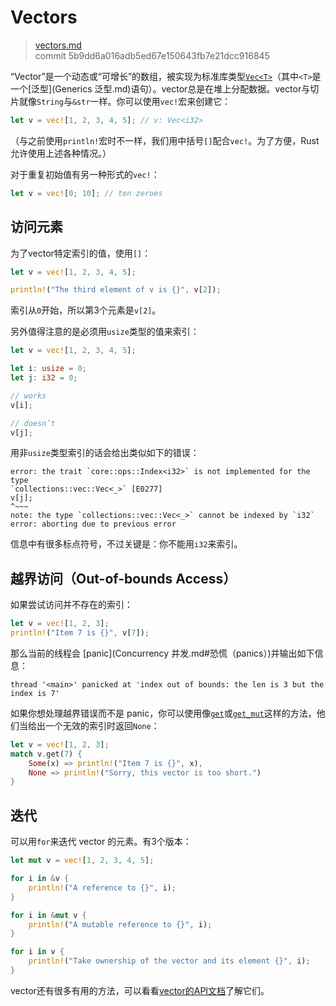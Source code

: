# Vectors

> [vectors.md](https://github.com/rust-lang/rust/blob/master/src/doc/book/vectors.md)
> <br>
> commit 5b9dd6a016adb5ed67e150643fb7e21dcc916845

“Vector”是一个动态或“可增长”的数组，被实现为标准库类型[`Vec<T>`](http://doc.rust-lang.org/std/vec/)（其中`<T>`是一个[泛型](Generics 泛型.md)语句）。vector总是在堆上分配数据。vector与切片就像`String`与`&str`一样。你可以使用`vec!`宏来创建它：

```rust
let v = vec![1, 2, 3, 4, 5]; // v: Vec<i32>
```

（与之前使用`println!`宏时不一样，我们用中括号`[]`配合`vec!`。为了方便，Rust 允许使用上述各种情况。）

对于重复初始值有另一种形式的`vec!`：

```rust
let v = vec![0; 10]; // ten zeroes
```

## 访问元素
为了vector特定索引的值，使用`[]`：

```rust
let v = vec![1, 2, 3, 4, 5];

println!("The third element of v is {}", v[2]);
```

索引从`0`开始，所以第3个元素是`v[2]`。

另外值得注意的是必须用`usize`类型的值来索引：

```rust
let v = vec![1, 2, 3, 4, 5];

let i: usize = 0;
let j: i32 = 0;

// works
v[i];

// doesn’t
v[j];
```

用非`usize`类型索引的话会给出类似如下的错误：

```text
error: the trait `core::ops::Index<i32>` is not implemented for the type
`collections::vec::Vec<_>` [E0277]
v[j];
^~~~
note: the type `collections::vec::Vec<_>` cannot be indexed by `i32`
error: aborting due to previous error
```

信息中有很多标点符号，不过关键是：你不能用`i32`来索引。

## 越界访问（Out-of-bounds Access）

如果尝试访问并不存在的索引：

```rust
let v = vec![1, 2, 3];
println!("Item 7 is {}", v[7]);
```

那么当前的线程会 [panic](Concurrency 并发.md#恐慌（panics）)并输出如下信息：

```text
thread '<main>' panicked at 'index out of bounds: the len is 3 but the index is 7'
```

如果你想处理越界错误而不是 panic，你可以使用像[`get`](http://doc.rust-lang.org/std/vec/struct.Vec.html#method.get)或[`get_mut`](http://doc.rust-lang.org/std/vec/struct.Vec.html#method.get)这样的方法，他们当给出一个无效的索引时返回`None`：

```rust
let v = vec![1, 2, 3];
match v.get(7) {
    Some(x) => println!("Item 7 is {}", x),
    None => println!("Sorry, this vector is too short.")
}
```

## 迭代
可以用`for`来迭代 vector 的元素。有3个版本：

```rust
let mut v = vec![1, 2, 3, 4, 5];

for i in &v {
    println!("A reference to {}", i);
}

for i in &mut v {
    println!("A mutable reference to {}", i);
}

for i in v {
    println!("Take ownership of the vector and its element {}", i);
}
```

vector还有很多有用的方法，可以看看[vector的API文档](http://doc.rust-lang.org/nightly/std/vec/)了解它们。
